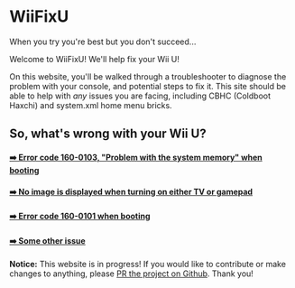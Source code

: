 # WiiFixU

When you try you're best but you don't succeed...

Welcome to WiiFixU! We'll help fix your Wii U!

On this website, you'll be walked through a troubleshooter to diagnose the problem with your console, and potential steps to fix it. This site should be able to help with *any* issues you are facing, including CBHC (Coldboot Haxchi) and system.xml home menu bricks.

## So, what's wrong with your Wii U?

#### [➡️ Error code 160-0103, "Problem with the system memory" when booting](cbhc-brick/index.md)
#### [➡️ No image is displayed when turning on either TV or gamepad](no-display.md)
#### [➡️ Error code 160-0101 when booting](nand-brick.md)
#### [➡️ Some other issue](misc.md)

**Notice:** This website is in progress! If you would like to contribute or make changes to anything, please [PR the project on Github](https://github.com/fortheusers/wiifixu.com). Thank you!
